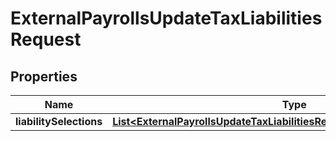 

# ExternalPayrollsUpdateTaxLiabilitiesRequest


## Properties

| Name | Type | Description | Notes |
|------------ | ------------- | ------------- | -------------|
|**liabilitySelections** | [**List&lt;ExternalPayrollsUpdateTaxLiabilitiesRequestLiabilitySelectionsInner&gt;**](ExternalPayrollsUpdateTaxLiabilitiesRequestLiabilitySelectionsInner.md) |  |  [optional] |




